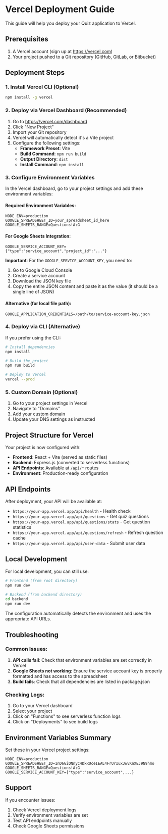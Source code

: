 # Vercel Deployment Guide

This guide will help you deploy your Quiz application to Vercel.

## Prerequisites

1. A Vercel account (sign up at https://vercel.com)
2. Your project pushed to a Git repository (GitHub, GitLab, or Bitbucket)

## Deployment Steps

### 1. Install Vercel CLI (Optional)

```bash
npm install -g vercel
```

### 2. Deploy via Vercel Dashboard (Recommended)

1. Go to https://vercel.com/dashboard
2. Click "New Project"
3. Import your Git repository
4. Vercel will automatically detect it's a Vite project
5. Configure the following settings:
   - **Framework Preset**: Vite
   - **Build Command**: `npm run build`
   - **Output Directory**: `dist`
   - **Install Command**: `npm install`

### 3. Configure Environment Variables

In the Vercel dashboard, go to your project settings and add these environment variables:

#### Required Environment Variables:
```
NODE_ENV=production
GOOGLE_SPREADSHEET_ID=your_spreadsheet_id_here
GOOGLE_SHEETS_RANGE=Questions!A:G
```

#### For Google Sheets Integration:
```
GOOGLE_SERVICE_ACCOUNT_KEY={"type":"service_account","project_id":"..."}
```

**Important**: For the `GOOGLE_SERVICE_ACCOUNT_KEY`, you need to:
1. Go to Google Cloud Console
2. Create a service account
3. Download the JSON key file
4. Copy the entire JSON content and paste it as the value (it should be a single line of JSON)

#### Alternative (for local file path):
```
GOOGLE_APPLICATION_CREDENTIALS=/path/to/service-account-key.json
```

### 4. Deploy via CLI (Alternative)

If you prefer using the CLI:

```bash
# Install dependencies
npm install

# Build the project
npm run build

# Deploy to Vercel
vercel --prod
```

### 5. Custom Domain (Optional)

1. Go to your project settings in Vercel
2. Navigate to "Domains"
3. Add your custom domain
4. Update your DNS settings as instructed

## Project Structure for Vercel

Your project is now configured with:

- **Frontend**: React + Vite (served as static files)
- **Backend**: Express.js (converted to serverless functions)
- **API Endpoints**: Available at `/api/*` routes
- **Environment**: Production-ready configuration

## API Endpoints

After deployment, your API will be available at:

- `https://your-app.vercel.app/api/health` - Health check
- `https://your-app.vercel.app/api/questions` - Get quiz questions
- `https://your-app.vercel.app/api/questions/stats` - Get question statistics
- `https://your-app.vercel.app/api/questions/refresh` - Refresh question cache
- `https://your-app.vercel.app/api/user-data` - Submit user data

## Local Development

For local development, you can still use:

```bash
# Frontend (from root directory)
npm run dev

# Backend (from backend directory)
cd backend
npm run dev
```

The configuration automatically detects the environment and uses the appropriate API URLs.

## Troubleshooting

### Common Issues:

1. **API calls fail**: Check that environment variables are set correctly in Vercel
2. **Google Sheets not working**: Ensure the service account key is properly formatted and has access to the spreadsheet
3. **Build fails**: Check that all dependencies are listed in package.json

### Checking Logs:

1. Go to your Vercel dashboard
2. Select your project
3. Click on "Functions" to see serverless function logs
4. Click on "Deployments" to see build logs

## Environment Variables Summary

Set these in your Vercel project settings:

```
NODE_ENV=production
GOOGLE_SPREADSHEET_ID=1nD6GiQNnyC4DkRUceIEAL4FrUrIuxJwvKnXEJ9N9hmo
GOOGLE_SHEETS_RANGE=Questions!A:G
GOOGLE_SERVICE_ACCOUNT_KEY={"type":"service_account",...}
```

## Support

If you encounter issues:
1. Check Vercel deployment logs
2. Verify environment variables are set
3. Test API endpoints manually
4. Check Google Sheets permissions
